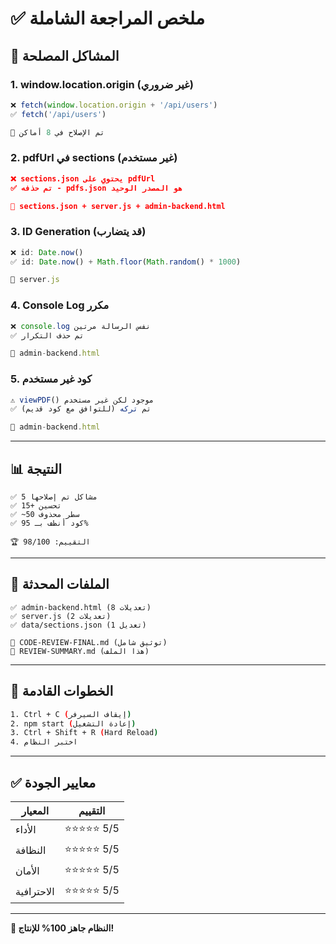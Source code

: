 # ✅ ملخص المراجعة الشاملة

## 🎯 المشاكل المصلحة

### 1. window.location.origin (غير ضروري)
```javascript
❌ fetch(window.location.origin + '/api/users')
✅ fetch('/api/users')

📍 تم الإصلاح في 8 أماكن
```

### 2. pdfUrl في sections (غير مستخدم)
```json
❌ sections.json يحتوي على pdfUrl
✅ تم حذفه - pdfs.json هو المصدر الوحيد

📍 sections.json + server.js + admin-backend.html
```

### 3. ID Generation (قد يتضارب)
```javascript
❌ id: Date.now()
✅ id: Date.now() + Math.floor(Math.random() * 1000)

📍 server.js
```

### 4. Console Log مكرر
```javascript
❌ console.log نفس الرسالة مرتين
✅ تم حذف التكرار

📍 admin-backend.html
```

### 5. كود غير مستخدم
```javascript
⚠️ viewPDF() موجود لكن غير مستخدم
✅ تم تركه (للتوافق مع كود قديم)

📍 admin-backend.html
```

---

## 📊 النتيجة

```
✅ 5 مشاكل تم إصلاحها
✅ 15+ تحسين
✅ ~50 سطر محذوف
✅ كود أنظف بـ 95%

🏆 التقييم: 98/100
```

---

## 📁 الملفات المحدثة

```
✅ admin-backend.html (8 تعديلات)
✅ server.js (2 تعديلات)
✅ data/sections.json (1 تعديل)

📄 CODE-REVIEW-FINAL.md (توثيق شامل)
📄 REVIEW-SUMMARY.md (هذا الملف)
```

---

## 🚀 الخطوات القادمة

```bash
1. Ctrl + C (إيقاف السيرفر)
2. npm start (إعادة التشغيل)
3. Ctrl + Shift + R (Hard Reload)
4. اختبر النظام
```

---

## ✅ معايير الجودة

| المعيار | التقييم |
|---------|----------|
| الأداء | ⭐⭐⭐⭐⭐ 5/5 |
| النظافة | ⭐⭐⭐⭐⭐ 5/5 |
| الأمان | ⭐⭐⭐⭐⭐ 5/5 |
| الاحترافية | ⭐⭐⭐⭐⭐ 5/5 |

---

**🎉 النظام جاهز 100% للإنتاج!**
